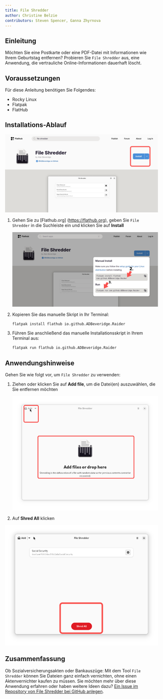 ```yaml
---
title: File Shredder
author: Christine Belzie
contributors: Steven Spencer, Ganna Zhyrnova
---
```


## Einleitung

Möchten Sie eine Postkarte oder eine PDF-Datei mit Informationen wie Ihrem Geburtstag entfernen? Probieren Sie `File Shredder` aus, eine Anwendung, die vertrauliche Online-Informationen dauerhaft löscht.

## Voraussetzungen

Für diese Anleitung benötigen Sie Folgendes:

 - Rocky Linux
 - Flatpak
 - FlatHub

## Installations-Ablauf

![Screenshot of the File Shredder app page on FlatHub, showing the blue install button being highlighted by a red rectangle](images/01_file-shredder.png)

1. Gehen Sie zu [Flathub.org] (https://flathub.org), geben Sie `File Shredder` in die Suchleiste ein und klicken Sie auf **Install**

   ![manual install script and run script](images/file-shredder_install.png)

2. Kopieren Sie das manuelle Skript in Ihr Terminal:

   ```bash
   flatpak install flathub io.github.ADBeveridge.Raider
   ```

3. Führen Sie anschließend das manuelle Installationsskript in Ihrem Terminal aus:

   ```bash
   flatpak run flathub io.github.ADBeveridge.Raider
   ```

## Anwendungshinweise

Gehen Sie wie folgt vor, um `File Shredder` zu verwenden:

1. Ziehen oder klicken Sie auf **Add file**, um die Datei(en) auszuwählen, die Sie entfernen möchten

   ![Screenshot of the File Shredder homepage, showing the add drop-down menu and drop here button being highlighted by red rectangles](images/02_file-shredder.png)

2. Auf **Shred All** klicken

![Screenshot of a file named Social Security appearing on top. Unten befindet sich eine rote Schaltfläche mit dem Satz „Shred All“ in weißer Schrift, umgeben von einem roten Rechteck](images/03_file-shredder.png)

## Zusammenfassung

Ob Sozialversicherungsakten oder Bankauszüge: Mit dem Tool `File Shredder` können Sie Dateien ganz einfach vernichten, ohne einen Aktenvernichter kaufen zu müssen. Sie möchten mehr über diese Anwendung erfahren oder haben weitere Ideen dazu? [Ein Issue im Repository von File Shredder bei GitHub anlegen](https://github.com/ADBeveridge/raider/issues).
